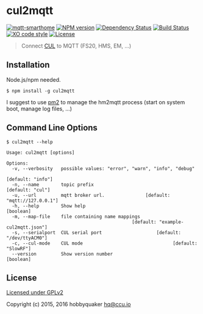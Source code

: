 # cul2mqtt

[![mqtt-smarthome](https://img.shields.io/badge/mqtt-smarthome-blue.svg)](https://github.com/mqtt-smarthome/mqtt-smarthome)
[![NPM version](https://badge.fury.io/js/cul2mqtt.svg)](http://badge.fury.io/js/cul2mqtt)
[![Dependency Status](https://img.shields.io/gemnasium/hobbyquaker/cul2mqtt.svg?maxAge=2592000)](https://gemnasium.com/github.com/hobbyquaker/cul2mqtt)
[![Build Status](https://travis-ci.org/hobbyquaker/cul2mqtt.svg?branch=master)](https://travis-ci.org/hobbyquaker/cul2mqtt)
[![XO code style](https://img.shields.io/badge/code_style-XO-5ed9c7.svg)](https://github.com/sindresorhus/xo)
[![License][gpl-badge]][gpl-url]

> Connect [CUL](http://shop.busware.de/product_info.php/products_id/29) to MQTT (FS20, HMS, EM, ...)

## Installation

Node.js/npm needed.

`$ npm install -g cul2mqtt`

I suggest to use [pm2](http://pm2.keymetrics.io/) to manage the hm2mqtt process (start on system boot, manage log files, 
...)


## Command Line Options

`$ cul2mqtt --help`

``` 
Usage: cul2mqtt [options]
    
Options:
  -v, --verbosity   possible values: "error", "warn", "info", "debug"
                                                               [default: "info"]
  -n, --name        topic prefix                                [default: "cul"]
  -u, --url         mqtt broker url.               [default: "mqtt://127.0.0.1"]
  -h, --help        Show help                                          [boolean]
  -m, --map-file    file containing name mappings
                                              [default: "example-cul2mqtt.json"]
  -s, --serialport  CUL serial port                    [default: "/dev/ttyACM0"]
  -c, --cul-mode    CUL mode                                 [default: "SlowRF"]
  --version         Show version number                                [boolean]

```


## License

[Licensed under GPLv2](LICENSE)

Copyright (c) 2015, 2016 hobbyquaker <hq@ccu.io>

[gpl-badge]: https://img.shields.io/badge/License-GPL-blue.svg?style=flat
[gpl-url]: LICENSE
